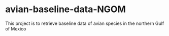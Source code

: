 # avian-baseline-data-NGOM
This project is to retrieve baseline data of avian species in the northern Gulf of Mexico
